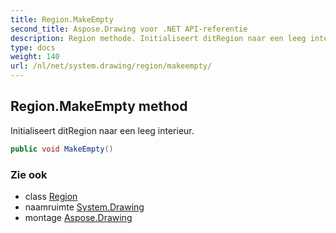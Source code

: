 ```yaml
---
title: Region.MakeEmpty
second_title: Aspose.Drawing voor .NET API-referentie
description: Region methode. Initialiseert ditRegion naar een leeg interieur.
type: docs
weight: 140
url: /nl/net/system.drawing/region/makeempty/
---
```

## Region.MakeEmpty method

Initialiseert ditRegion naar een leeg interieur.

```csharp
public void MakeEmpty()
```

### Zie ook

* class [Region](../)
* naamruimte [System.Drawing](../../region/)
* montage [Aspose.Drawing](../../../)



